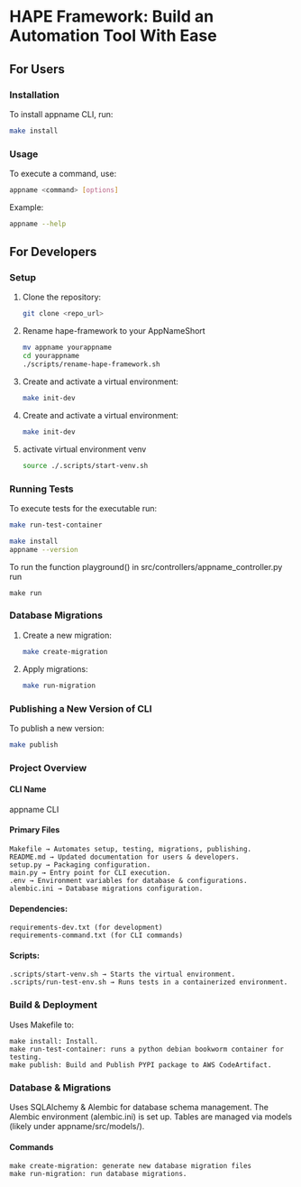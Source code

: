 # HAPE Framework: Build an Automation Tool With Ease

## For Users

### Installation
To install appname CLI, run:
```sh
make install
```

### Usage
To execute a command, use:
```sh
appname <command> [options]
```
Example:
```sh
appname --help
```

## For Developers

### Setup
1. Clone the repository:
   ```sh
   git clone <repo_url>
   ```
   
2. Rename hape-framework to your AppNameShort
   ```sh
   mv appname yourappname
   cd yourappname
   ./scripts/rename-hape-framework.sh
   ```

3. Create and activate a virtual environment:
   ```sh
   make init-dev

   ```
4. Create and activate a virtual environment:
   ```sh
   make init-dev
   ```
5. activate virtual environment venv
   ```sh
   source ./.scripts/start-venv.sh
   ```

### Running Tests
To execute tests for the executable run:
```sh
make run-test-container
```
```sh
make install
appname --version
```
To run the function playground() in src/controllers/appname_controller.py run
```
make run
```

### Database Migrations
1. Create a new migration:
   ```sh
   make create-migration
   ```
2. Apply migrations:
   ```sh
   make run-migration
   ```

### Publishing a New Version of CLI
To publish a new version:
```sh
make publish
```

### Project Overview
#### CLI Name
appname CLI
#### Primary Files
```
Makefile → Automates setup, testing, migrations, publishing.
README.md → Updated documentation for users & developers.
setup.py → Packaging configuration.
main.py → Entry point for CLI execution.
.env → Environment variables for database & configurations.
alembic.ini → Database migrations configuration.
```
#### Dependencies:
```
requirements-dev.txt (for development)
requirements-command.txt (for CLI commands)
```
#### Scripts:
```
.scripts/start-venv.sh → Starts the virtual environment.
.scripts/run-test-env.sh → Runs tests in a containerized environment.
```

### Build & Deployment
Uses Makefile to:
```
make install: Install.
make run-test-container: runs a python debian bookworm container for testing.
make publish: Build and Publish PYPI package to AWS CodeArtifact.
```

### Database & Migrations
Uses SQLAlchemy & Alembic for database schema management.
The Alembic environment (alembic.ini) is set up.
Tables are managed via models (likely under appname/src/models/).
#### Commands
```
make create-migration: generate new database migration files
make run-migration: run database migrations.
```